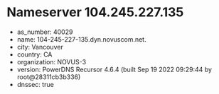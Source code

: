 # Nameserver 104.245.227.135

* as_number: 40029
* name: 104-245-227-135.dyn.novuscom.net.
* city: Vancouver
* country: CA
* organization: NOVUS-3
* version: PowerDNS Recursor 4.6.4 (built Sep 19 2022 09:29:44 by root@28311cb3b336)
* dnssec: true
